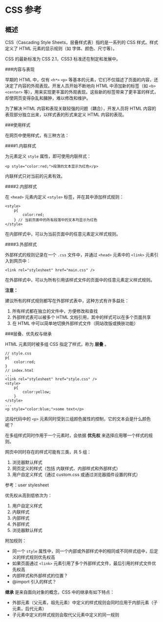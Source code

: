 CSS 参考
========

概述
----

CSS（Cascading Style Sheets，层叠样式表）指的是一系列的 CSS 样式。样式定义了 HTML 元素的显示规则（如 字体、颜色、尺寸等）。

CSS 的最新标准为 CSS 2.1，CSS3 标准还在制定和发展中。

###内容与表现

早期的 HTML 中，仅有 `<h*>` `<p>` 等基本的元素，它们不仅描述了页面的内容，还决定了内容的外观表现。开发人员开始不断地向 HTML 中添加新的标签（如 `<b>` `<center>` 等），用来实现更丰富的外观表现。这些新的标签带来了更丰富的样式，却使网页变得杂乱和臃肿，难以修改和维护。

为了解决 HTML 内容和表现关联较强的问题（耦合），开发人员将 HTML 内容的表现部分独立出来，以样式表的形式来定义 HTML 内容的表现。

###使用样式

在网页中使用样式，有三种方法：

####1.内联样式

为元素定义 `style` 属性，即可使用内联样式：

	<p style="color:red;">段落的文本显示为红色</p>

内联样式只对当前的元素有效。

####2.内部样式

在 `<head>` 元素内定义 `<style>` 标签，并在其中添加样式规则：

	<style>
		p{
			color:red;
		} // 当前页面中的所有段落中的文本均显示为红色
	</style>

在内部样式中，可以为当前页面中的任意元素定义样式规则。

####3.外部样式

外部样式的规则记录在一个 `.css` 文件中，并通过 `<head>` 元素中的 `<link>` 元素引入到网页中：

	<link rel="stylesheet" href="main.css" />

在外部样式中，可以为所有引用该样式文件的页面中的任意元素定义样式规则。

__注意：__

建议所有的样式规则都写在外部样式表中，这种方式有许多益处：

1. 所有样式都在独立的文件中，方便修改和查找
2. 外部样式表可以被多个 HTML 文档引用，其中的样式可以在多个页面共享
3. 在 HTML 中可以简单地切换外部样式文件（网站改版或换肤功能）

###层叠、优先权与继承

HTML 元素同时被多组 CSS 指定了样式，称为 __层叠__ 。

	// style.css
	p{
		color:red;
	}
	// index.html
	...
	<link rel="stylesheet" href="style.css" />
	<style>
		p{
			color:yellow;
		}
	</style>
	...
	<p style="color:blue;">some text</p>

这段代码中的 `<p>` 元素同时受到三组颜色属性的控制，它的文本会是什么颜色呢？

在多组样式同时作用于一个元素时，会依据 __优先权__ 来选择应用哪一个样式的规则。

网页中同时存在的样式可能有三类，共 5 组：

1. 浏览器默认样式
2. 网页定义的样式（包括 内联样式、内部样式和外部样式）
3. 用户自定义样式（通过 custom.css 或通过浏览器插件设置的样式）

参考：user stylesheet

优先权从高到低依次为：

1. 用户自定义样式
2. 内联样式
3. 内部样式
4. 外部样式
5. 浏览器默认样式

附加规则：

+ 同一个 `style` 属性中，同一个内部或外部样式中的相同或不同样式组中，后定义的样式规则优先权高
+ 如果页面通过 `<link>` 元素引用了多个外部样式文件，最后引用的样式文件优先权高
+ 内部样式和外部样式的位置？
+ @import 引入的样式？

__继承__ 是来自面向对象的概念，CSS 中的继承有如下特点：

+ 外部元素（父元素，祖先元素）中定义的样式规则会同时应用于内部元素（子元素，后代元素）
+ 子元素中定义的样式规则会取代父元素中定义的同一规则

